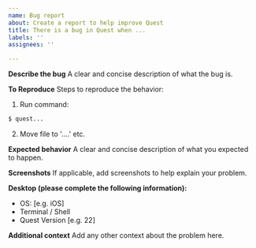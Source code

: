 ```yaml
---
name: Bug report
about: Create a report to help improve Quest
title: There is a bug in Quest when ...
labels: ''
assignees: ''

---
```


**Describe the bug**
A clear and concise description of what the bug is.

**To Reproduce**
Steps to reproduce the behavior:
1. Run command:
```bash
$ quest...
```
2.  Move file to '....'
etc.

**Expected behavior**
A clear and concise description of what you expected to happen.

**Screenshots**
If applicable, add screenshots to help explain your problem.

**Desktop (please complete the following information):**
 - OS: [e.g. iOS]
- Terminal / Shell
 - Quest Version [e.g. 22]

**Additional context**
Add any other context about the problem here.
